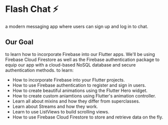 # Flash Chat ⚡️
a modern messaging app where users can sign up and log in to chat.


## Our Goal
to learn how to incorporate Firebase into our Flutter apps. We'll be using Firebase Cloud Firestore as well as the Firebase authentication package to equip our app with a cloud-based NoSQL database and secure authentication methods. 
to learn:
- How to incorporate Firebase into your Flutter projects.
- How to use Firebase authentication to register and sign in users.
- How to create beautiful animations using the Flutter Hero widget.
- How to create custom aniamtions using Flutter's animation controller. 
- Learn all about mixins and how they differ from superclasses.
- Learn about Streams and how they work.
- Learn to use ListViews to build scrolling views.
- How to use Firebase Cloud Firestore to store and retrieve data on the fly.


